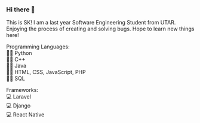 ### Hi there 👋

<!--
**cshukei/cshukei** is a ✨ _special_ ✨ repository because its `README.md` (this file) appears on your GitHub profile.

Here are some ideas to get you started:

- 🔭 I’m currently working on ...
- 🌱 I’m currently learning ...
- 👯 I’m looking to collaborate on ...
- 🤔 I’m looking for help with ...
- 💬 Ask me about ...
- 📫 How to reach me: ...
- 😄 Pronouns: ...
- ⚡ Fun fact: ...
-->

This is SK! I am a last year Software Engineering Student from UTAR. Enjoying the process of creating and solving bugs. Hope to learn new things here!

Programming Languages: </br>
👩‍💻 Python</br>
👩‍💻 C++</br>
👩‍💻 Java</br>
👩‍💻 HTML, CSS, JavaScript, PHP</br>
👩‍💻 SQL</br>

Frameworks: </br>
💻 Laravel</br>
💻 Django</br>
💻 React Native</br>
